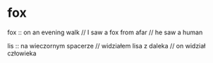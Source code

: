 # fox

fox :: on an evening walk // I saw a fox from afar // he saw a human

lis :: na wieczornym spacerze // widziałem lisa z daleka // on widział człowieka